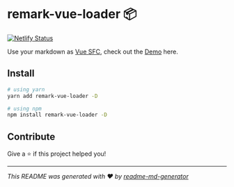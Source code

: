 # remark-vue-loader 📦

[![Netlify Status](https://api.netlify.com/api/v1/badges/7b51f311-12ca-490b-ba21-33e471b97414/deploy-status)](https://app.netlify.com/sites/stoic-mestorf-843a7b/deploys)


Use your markdown as [Vue SFC](https://vue-loader.vuejs.org/spec.html), check out the [Demo](https://remark-vue-loader-demo.netlify.com/) here.

## Install

```sh
# using yarn
yarn add remark-vue-loader -D

# using npm
npm install remark-vue-loader -D
```

## Contribute

Give a ⭐️ if this project helped you!

***
_This README was generated with ❤️ by [readme-md-generator](https://github.com/kefranabg/readme-md-generator)_
